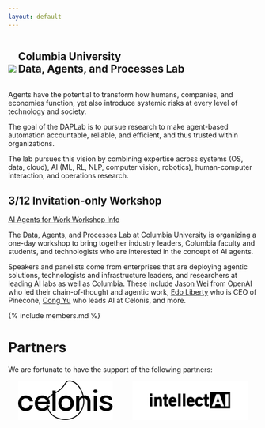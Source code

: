 ```yaml
---
layout: default
---
```


<div style="display:inline-block">
  <div style="display:inline-block">
    <img src="{{ '/files/images/daplab_logo_square.png' | relative_url }}">
  </div>
  <div style="display:inline-block">
    <h2>
    Columbia University<br>
    Data, Agents, and Processes Lab
    </h2>
  </div>
</div>
 

Agents have the potential to transform how humans, companies, and economies function, yet also introduce systemic risks at every level of technology and society.

The goal of the DAPLab is to pursue research to make agent-based automation accountable, reliable, and efficient, and thus trusted within organizations.

The lab pursues this vision by combining expertise across systems (OS, data, cloud), AI (ML, RL, NLP, computer vision, robotics), human-computer interaction, and operations research.


## 3/12 Invitation-only Workshop

<div class="callout-container">
<a class="callout" href="https://daplab.cs.columbia.edu/workshop/index.html">AI Agents for Work Workshop Info</a>
</div>

The Data, Agents, and Processes Lab at Columbia University is organizing a one-day workshop to bring together industry leaders, Columbia faculty and students, and technologists who are interested in the concept of AI agents.

Speakers and panelists come from enterprises that are deploying agentic solutions, technologists and infrastructure leaders, and researchers at leading AI labs as well as Columbia. These include [Jason Wei](https://www.linkedin.com/in/jason-wei-5a7323b0/) from OpenAI who led their chain-of-thought and agentic work, [Edo Liberty](https://www.linkedin.com/in/edo-liberty-4380164/) who is CEO of Pinecone, [Cong Yu](https://www.linkedin.com/in/congyu) who leads AI at Celonis, and more.




{% include members.md %}



# Partners

We are fortunate to have the support of the following partners:


<div style="display: flex; justify-content: center; align-items: center; gap: 40px;">
  <img src="files/images/partner-celonis.svg" alt="Celonis" style="height: 80px;">
  <img src="files/images/partner-intellect.svg" alt="Intellect" style="height: 80px;">
</div>


